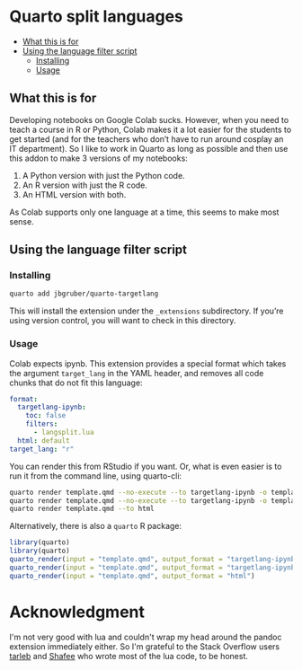 

# Quarto split languages


- [What this is for](#what-this-is-for)
- [Using the language filter script](#using-the-language-filter-script)
  - [Installing](#installing)
  - [Usage](#usage)

<!-- README.md is generated from README.qmd. Please edit that file -->

## What this is for

Developing notebooks on Google Colab sucks. However, when you need to
teach a course in R or Python, Colab makes it a lot easier for the
students to get started (and for the teachers who don’t have to run
around cosplay an IT department). So I like to work in Quarto as long as
possible and then use this addon to make 3 versions of my notebooks:

1.  A Python version with just the Python code.
2.  An R version with just the R code.
3.  An HTML version with both.

As Colab supports only one language at a time, this seems to make most
sense.

## Using the language filter script

### Installing

``` bash
quarto add jbgruber/quarto-targetlang
```

This will install the extension under the `_extensions` subdirectory. If
you’re using version control, you will want to check in this directory.

### Usage

Colab expects ipynb. This extension provides a special format which
takes the argument `target_lang` in the YAML header, and removes all
code chunks that do not fit this language:

``` yaml
format:
  targetlang-ipynb: 
    toc: false
    filters: 
      - langsplit.lua
  html: default
target_lang: "r"
```

You can render this from RStudio if you want. Or, what is even easier is
to run it from the command line, using quarto-cli:

``` bash
quarto render template.qmd --no-execute --to targetlang-ipynb -o template-py.ipynb --metadata target_lang:python
quarto render template.qmd --no-execute --to targetlang-ipynb -o template-r.ipynb --metadata target_lang:r
quarto render template.qmd --to html
```

Alternatively, there is also a `quarto` R package:

``` r
library(quarto)
library(quarto)
quarto_render(input = "template.qmd", output_format = "targetlang-ipynb", output_file = "template-py.ipynb", execute = FALSE, metadata = list(target_lang = "python"))
quarto_render(input = "template.qmd", output_format = "targetlang-ipynb", output_file = "template-r.ipynb", execute = FALSE, metadata = list(target_lang = "r"))
quarto_render(input = "template.qmd", output_format = "html")
```

# Acknowledgment

I'm not very good with lua and couldn't wrap my head around the pandoc extension immediately either.
So I'm grateful to the Stack Overflow users [tarleb](https://stackoverflow.com/users/2425163/tarleb) and [Shafee](https://stackoverflow.com/users/10858321/shafee) who wrote most of the lua code, to be honest.
